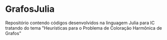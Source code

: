 # GrafosJulia
Repositório contendo códigos desenvolvidos na linguagem Julia para IC tratando do tema "Heurísticas para o Problema de Coloração Harmônica de Grafos"
